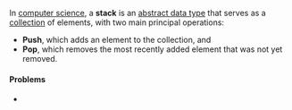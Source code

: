 In [computer science](https://en.wikipedia.org/wiki/Computer_science "Computer science"), a **stack** is an [abstract data type](https://en.wikipedia.org/wiki/Abstract_data_type "Abstract data type") that serves as a [collection](https://en.wikipedia.org/wiki/Collection_(abstract_data_type) "Collection (abstract data type)") of elements, with two main principal operations:

-   **Push**, which adds an element to the collection, and
-   **Pop**, which removes the most recently added element that was not yet removed.




#### Problems
- 